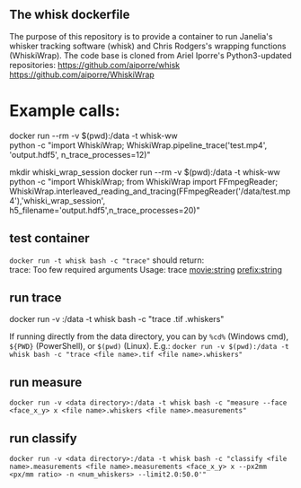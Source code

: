 ## The whisk dockerfile  
The purpose of this repository is to provide a container to run Janelia's whisker tracking software (whisk) and Chris Rodgers's wrapping functions (WhiskiWrap). The code base is cloned from Ariel Iporre's Python3-updated repositories: 
https://github.com/aiporre/whisk
https://github.com/aiporre/WhiskiWrap  

# Example calls: 
docker run --rm -v $(pwd):/data -t whisk-ww \
python -c "import WhiskiWrap; WhiskiWrap.pipeline_trace('test.mp4', 'output.hdf5', n_trace_processes=12)"

mkdir whiski_wrap_session
docker run --rm -v $(pwd):/data -t whisk-ww \
python -c "import WhiskiWrap; from WhiskiWrap import FFmpegReader; \
WhiskiWrap.interleaved_reading_and_tracing(FFmpegReader('/data/test.mp4'),'whiski_wrap_session', h5_filename='output.hdf5',n_trace_processes=20)"

## test container
`docker run -t whisk bash -c "trace"` should return:  
trace: Too few required arguments
Usage: trace <movie:string> <prefix:string>

## run trace
docker run -v <data directory>:/data -t whisk bash -c "trace <file name>.tif <file name>.whiskers"

If running directly from the data directory, you can <data directory> by `%cd%` (Windows cmd), `${PWD}` (PowerShell), or `$(pwd)` (Linux). 
E.g.: `docker run -v $(pwd):/data -t whisk bash -c "trace <file name>.tif <file name>.whiskers"`

## run measure
`docker run -v <data directory>:/data -t whisk bash -c "measure --face <face_x_y> x <file name>.whiskers <file name>.measurements"`

## run classify
`docker run -v <data directory>:/data -t whisk bash -c "classify <file name>.measurements <file name>.measurements <face_x_y> x --px2mm <px/mm ratio> -n <num_whiskers> --limit2.0:50.0'"`
